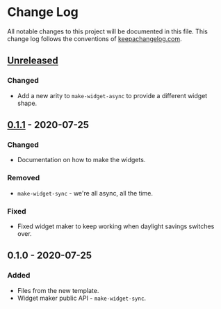 # Change Log
All notable changes to this project will be documented in this file. This change log follows the conventions of [keepachangelog.com](http://keepachangelog.com/).

## [Unreleased]
### Changed
- Add a new arity to `make-widget-async` to provide a different widget shape.

## [0.1.1] - 2020-07-25
### Changed
- Documentation on how to make the widgets.

### Removed
- `make-widget-sync` - we're all async, all the time.

### Fixed
- Fixed widget maker to keep working when daylight savings switches over.

## 0.1.0 - 2020-07-25
### Added
- Files from the new template.
- Widget maker public API - `make-widget-sync`.

[Unreleased]: https://github.com/your-name/wfclj/compare/0.1.1...HEAD
[0.1.1]: https://github.com/your-name/wfclj/compare/0.1.0...0.1.1
